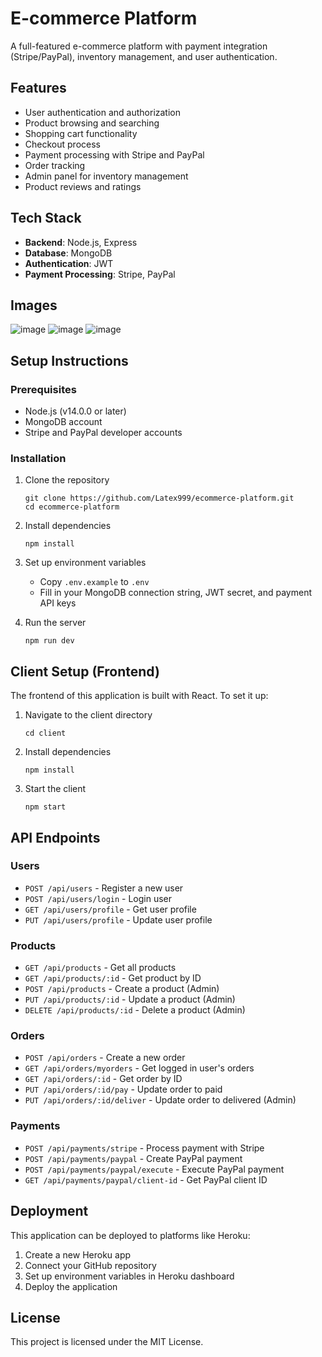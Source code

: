 # E-commerce Platform

A full-featured e-commerce platform with payment integration (Stripe/PayPal), inventory management, and user authentication.

## Features

- User authentication and authorization
- Product browsing and searching
- Shopping cart functionality
- Checkout process
- Payment processing with Stripe and PayPal
- Order tracking
- Admin panel for inventory management
- Product reviews and ratings

## Tech Stack

- **Backend**: Node.js, Express
- **Database**: MongoDB
- **Authentication**: JWT
- **Payment Processing**: Stripe, PayPal

## Images
![image](https://github.com/user-attachments/assets/f7a2693c-23e2-4721-b66b-9b1d434c0661)
![image](https://github.com/user-attachments/assets/4d0d89d4-673b-415a-b3bb-5a185251f5e0)
![image](https://github.com/user-attachments/assets/7ee03ad9-dba0-4997-8947-6e74c315c4ea)



## Setup Instructions

### Prerequisites

- Node.js (v14.0.0 or later)
- MongoDB account
- Stripe and PayPal developer accounts

### Installation

1. Clone the repository
   ```
   git clone https://github.com/Latex999/ecommerce-platform.git
   cd ecommerce-platform
   ```

2. Install dependencies
   ```
   npm install
   ```

3. Set up environment variables
   - Copy `.env.example` to `.env`
   - Fill in your MongoDB connection string, JWT secret, and payment API keys

4. Run the server
   ```
   npm run dev
   ```

## Client Setup (Frontend)

The frontend of this application is built with React. To set it up:

1. Navigate to the client directory
   ```
   cd client
   ```

2. Install dependencies
   ```
   npm install
   ```

3. Start the client
   ```
   npm start
   ```

## API Endpoints

### Users
- `POST /api/users` - Register a new user
- `POST /api/users/login` - Login user
- `GET /api/users/profile` - Get user profile
- `PUT /api/users/profile` - Update user profile

### Products
- `GET /api/products` - Get all products
- `GET /api/products/:id` - Get product by ID
- `POST /api/products` - Create a product (Admin)
- `PUT /api/products/:id` - Update a product (Admin)
- `DELETE /api/products/:id` - Delete a product (Admin)

### Orders
- `POST /api/orders` - Create a new order
- `GET /api/orders/myorders` - Get logged in user's orders
- `GET /api/orders/:id` - Get order by ID
- `PUT /api/orders/:id/pay` - Update order to paid
- `PUT /api/orders/:id/deliver` - Update order to delivered (Admin)

### Payments
- `POST /api/payments/stripe` - Process payment with Stripe
- `POST /api/payments/paypal` - Create PayPal payment
- `POST /api/payments/paypal/execute` - Execute PayPal payment
- `GET /api/payments/paypal/client-id` - Get PayPal client ID

## Deployment

This application can be deployed to platforms like Heroku:

1. Create a new Heroku app
2. Connect your GitHub repository
3. Set up environment variables in Heroku dashboard
4. Deploy the application

## License

This project is licensed under the MIT License.
